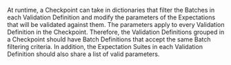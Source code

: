 At runtime, a Checkpoint can take in dictionaries that filter the Batches in each Validation Definition and modify the parameters of the Expectations that will be validated against them. The parameters apply to every Validation Definition in the Checkpoint.  Therefore, the Validation Definitions grouped in a Checkpoint should have Batch Definitions that accept the same Batch filtering criteria. In addition, the Expectation Suites in each Validation Definition should also share a list of valid parameters.